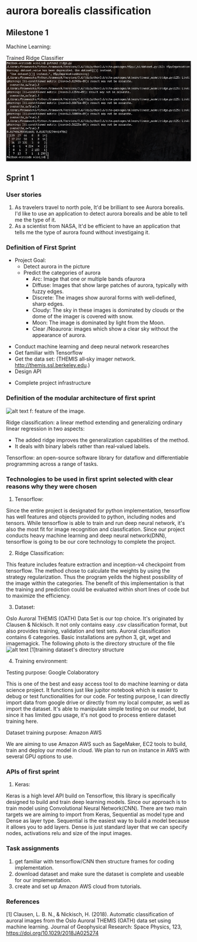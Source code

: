 # aurora borealis classification
## Milestone 1
Machine Learning: 

Trained Ridge Classifier
![alt text](https://github.com/ec500-software-engineering/project-21-aurora_borealis_classification/blob/master/picture/Trained%20Ridge%20Classifier.png)

## Sprint 1

### User stories 
1. As travelers travel to north pole, It'd be brilliant to see Aurora borealis. I'd like to use an application to detect aurora borealis and be able to tell me the type of it. 
2. As a scientist from NASA, It'd be efficient to have an application that tells me the type of aurora found without investigaing it. 


### Definition of First Sprint
* Project Goal:
	* Detect aurora in the picture
	* Predict the categories of aurora
		* Arc: Image that one or multiple bands ofaurora
		- Diffuse: Images that show large patches of aurora, typically with fuzzy edges.
		- Discrete: The images show auroral forms with well‐defined, sharp edges.
		- Cloudy: The sky in these images is dominated by clouds or the dome of the imager is covered with snow.
		- Moon: The image is dominated by light from the Moon.
		* Clear  /Noaurora: images which show a clear sky without the appearance of aurora.
- Conduct machine learning and deep neural network researches
- Get familiar with Tensorflow
- Get the data set: (THEMIS all‐sky imager network. http://themis.ssl.berkeley.edu.)
- Design API 
* Complete project infrastructure

### Definition of the modular architecture of first sprint
![alt text](https://github.com/ec500-software-engineering/project-aurora_borealis_classification/blob/master/picture/module.png)
f: feature of the image.

Ridge classification: a linear method extending and generalizing ordinary linear regression in two aspects:
* The added ridge improves the generalization capabilities of the method.
* It deals with binary labels rather than real‐valued labels. 

Tensorflow: an open-source software library for dataflow and differentiable programming across a range of tasks.


### Technologies to be used in first sprint selected with clear reasons why they were chosen
1. Tensorflow: 

Since the entire project is designated for python implementation, tensorflow has well features and objects provided to python, including nodes and tensors. While tensorflow is able to train and run deep neural network, it's also the most fit for image recognition and classfication. Since our project conducts heavy machine learning and deep neural network(DNN), tensorflow is going to be our core technology to complete the project. 
	
2. Ridge Classification: 

This feature includes feature extraction and inception-v4 checkpoint from tensorflow. The method chose to calculate the weights by using the strategy regularization. Thus the program yeilds the highest possibility of the image within the categories. The benefit of this implementation is that the training and prediction could be evaluated within short lines of code but to maximize the efficiency. 
	
3. Dataset: 

Oslo Auroral THEMIS (OATH) Data Set is our top choice. It's originated by Clausen & Nickisch. It not only contains easy .csv classification format, but also provides training, validation and test sets. Auroral classification contains 6 categories. Basic installations are python 3, git, wget and imagemagick. The following photo is the directory structure of the file
![alt text](https://github.com/ec500-software-engineering/project-aurora_borealis_classification/blob/master/picture/dataset%20structure.png)
[1]training dataset's directory structure

4. Training environment: 

Testing purpose: Google Colaboratory

This is one of the best and easy access tool to do machine learning or data science project. It functions just like jupitor notebook which is easier to debug or test functionalities for our code. For testing purpose, I can directly import data from google drive or directly from my local computer, as well as import the dataset. It's able to manipulate simple testing on our model, but since it has limited gpu usage, it's not good to process entiere dataset training here. 
			
Dataset training purpose: Amazon AWS

We are aiming to use Amazon AWS such as SageMaker, EC2 tools to build, train and deploy our model in cloud. We plan to run on instance in AWS with several GPU options to use. 

### APIs of first sprint
1. Keras: 

Keras is a high level API build on Tensorflow, this library is specifically designed to build and train deep learning models. Since our approach is to train model using Convolutional Neural Network(CNN). There are two main targets we are aiming to import from Keras, Sequential as model type and Dense as layer type. Sequential is the easiest way to build a model because it allows you to add layers. Dense is just standard layer that we can specify nodes, activations relu and size of the input images. 

### Task assignments
1. get familiar with tensorflow/CNN then structure frames for coding implementation.
2. download dataset and make sure the dataset is complete and useable for our implementation.
3. create and set up Amazon AWS cloud from tutorials. 

### References
[1] Clausen, L. B. N., & Nickisch, H. (2018). Automatic classification of auroral images from the Oslo Auroral THEMIS (OATH) data set using machine learning. Journal of Geophysical Research: Space Physics, 123, https://doi.org/10.1029/2018JA025274







